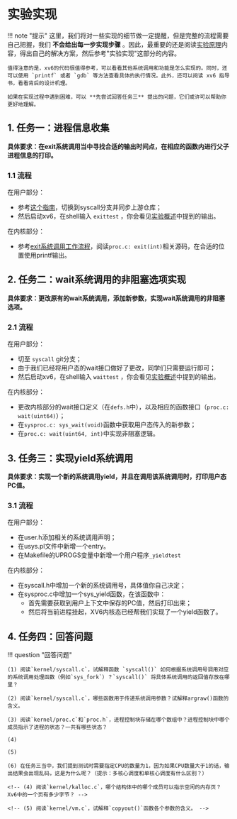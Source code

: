 # 实验实现
!!! note "提示"
    这里，我们将对一些实现的细节做一定提醒，但是完整的流程需要自己把握，我们 **不会给出每一步实现步骤** 。因此，最重要的还是阅读[实验原理](../part2)内容，得出自己的解决方案，然后参考"实验实现"这部分的内容。

    值得注意的是，xv6的代码很值得参考，可以看看其他系统调用和功能是怎么实现的。同时，还可以使用 `printf` 或者 `gdb` 等方法查看具体的执行情况。此外，还可以阅读 xv6 指导书，看看背后的设计机理。
    
    如果在实现过程中遇到困难，可以 **先尝试回答任务三** 提出的问题，它们或许可以帮助你更好地理解。

## 1. 任务一：进程信息收集

**具体要求：在exit系统调用当中寻找合适的输出时间点，在相应的函数内进行父子进程信息的打印。**

### 1.1 流程

在用户部分：

- 参考[这个指南](../../tools/#31)，切换到syscall分支并同步上游仓库；
- 然后启动xv6，在shell输入 `exittest` ，你会看见[实验概述](../part1/#322)中提到的输出。

在内核部分：

- 参考[exit系统调用工作流程](../part2/#3)，阅读`proc.c: exit(int)`相关源码，在合适的位置使用printf输出。

## 2. 任务二：wait系统调用的非阻塞选项实现

**具体要求：更改原有的wait系统调用，添加新参数，实现wait系统调用的非阻塞选项。**

### 2.1 流程

在用户部分：

- 切至 `syscall` git分支；
- 由于我们已经将用户态的wait接口做好了更改，同学们只需要运行即可；
- 然后启动xv6，在shell输入 `waittest` ，你会看见[实验概述](../part1/#33)中提到的输出。

在内核部分：

- 更改内核部分的wait接口定义（在`defs.h`中），以及相应的函数接口（`proc.c: wait(uint64)`）；
- 在`sysproc.c: sys_wait(void)`函数中获取用户态传入的新参数；
- 在`proc.c: wait(uint64, int)`中实现非阻塞逻辑。

## 3. 任务三：实现yield系统调用

**具体要求：实现一个新的系统调用yield，并且在调用该系统调用时，打印用户态PC值。**

### 3.1 流程 

在用户部分：

- 在user.h添加相关的系统调用声明；
- 在usys.pl文件中新增一个entry。
- 在Makefile的UPROGS变量中新增一个用户程序`_yieldtest`

在内核部分：

- 在syscall.h中增加一个新的系统调用号，具体值你自己决定；
- 在sysproc.c中增加一个sys_yield函数，在该函数中：
    - 首先需要获取到用户上下文中保存的PC值，然后打印出来；
    - 然后将当前进程挂起，XV6内核态已经帮我们实现了一个yield函数了。


## 4. 任务四：回答问题

!!! question  "回答问题"
    

    (1) 阅读`kernel/syscall.c`，试解释函数 `syscall()` 如何根据系统调用号调用对应的系统调用处理函数（例如`sys_fork`）？`syscall()` 将具体系统调用的返回值存放在哪里？
    
    (2) 阅读`kernel/syscall.c`，哪些函数用于传递系统调用参数？试解释argraw()函数的含义。
    
    (3) 阅读`kernel/proc.c`和`proc.h`，进程控制块存储在哪个数组中？进程控制块中哪个成员指示了进程的状态？一共有哪些状态？

    (4)
    
    (5)

    (6) 在任务三当中，我们提到测试时需要指定CPU的数量为1，因为如果CPU数量大于1的话，输出结果会出现乱码，这是为什么呢？（提示：多核心调度和单核心调度有什么区别？）
    
    <!-- (4) 阅读`kernel/kalloc.c`，哪个结构体中的哪个成员可以指示空闲的内存页？Xv6中的一个页有多少字节？ -->
    
    <!-- (5) 阅读`kernel/vm.c`，试解释`copyout()`函数各个参数的含义。 -->


​      